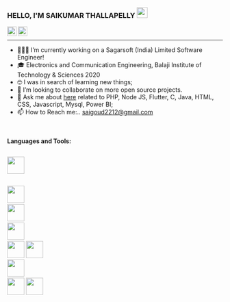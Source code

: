 ### HELLO, I'M SAIKUMAR THALLAPELLY <img src="https://media.giphy.com/media/hvRJCLFzcasrR4ia7z/giphy.gif" width="25px">

<a href="https://www.linkedin.com/in/saikumar-thallapelly-b6956a170/">
  <img align="left" alt="Saikumar's LinkdeIN" width="22px" src="https://cdn.jsdelivr.net/npm/simple-icons@v3/icons/linkedin.svg" />
</a>

<a href="https://www.instagram.com/saikumar_thallapelly">
  <img align="left" alt="Saikumar's Instagram" width="22px" src="https://cdn.jsdelivr.net/npm/simple-icons@v3/icons/instagram.svg" />
</a>
</br>

** **
- 👨🏽‍💻 I’m currently working on a Sagarsoft (India) Limited Software Engineer!
- 🎓 Electronics and Communication Engineering, Balaji Institute of Technology & Sciences 2020
- 🤓 I was in search of learning new things;
- 👯 I’m looking to collaborate on more open source projects.
- 💬 Ask me about [here](https://github.com/saikumar22/saikumar22/issues) related to PHP, Node JS, Flutter, C, Java, HTML, CSS, Javascript, Mysql, Power BI;
- 📫 How to Reach me:.. saigoud2212@gmail.com
</br>

**Languages and Tools:**
</br>

<code> <img height="40" width = "40" src = "https://img.icons8.com/?size=100&id=79904&format=png&color=000000"></code> 

<code> <img height="40" width = "40" src = "https://img.icons8.com/ios-filled/2x/circled-c.png"></code> 
<code> <img height="40" width = "40" src = "https://img.icons8.com/color/2x/java-coffee-cup-logo.png"></code>
<code> <img height="40" width = "40" src = "https://img.icons8.com/ios-filled/2x/html-filetype.png"></code>
<code> <img height="40" width = "40" src = "https://img.icons8.com/ios-filled/2x/css-filetype.png"></code>
<code><img height="40" width = "40" src="https://img.icons8.com/ios-filled/2x/javascript.png"></code>
<code> <img height="40" width = "40" src = "https://img.icons8.com/ios-filled/2x/sql.png"></code>
<code> <img height="40" width = "40" src = "https://img.icons8.com/ios-filled/2x/jsp.png"></code>
<code><img height="40" width = "40" src="https://img.icons8.com/windows/2x/nodejs.png"></code>

